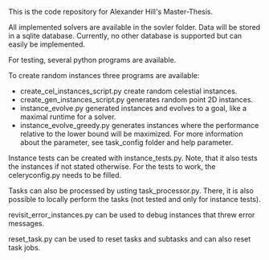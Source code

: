 This is the code repository for Alexander Hill's Master-Thesis.

All implemented solvers are available in the sovler folder.
Data will be stored in a sqlite database.
Currently, no other database is supported but can easily be implemented.

For testing, several python programs are available.

To create random instances three programs are available:
- create_cel_instances_script.py create random celestial instances.
- create_gen_instances_script.py generates random point 2D instances.
- instance_evolve.py generated instances and evolves to a goal, like a maximal runtime for a solver.
- instance_evolve_greedy.py generates instances where the performance relative to the lower bound will be maximized.
For more information about the parameter, see task_config folder and help parameter.

Instance tests can be created with instance_tests.py.
Note, that it also tests the instances if not stated otherwise.
For the tests to work, the celeryconfig.py needs to be filled.

Tasks can also be processed by usting task_processor.py.
There, it is also possible to locally perform the tasks (not tested and only for instance tests).

revisit_error_instances.py can be used to debug instances that threw error messages.

reset_task.py can be used to reset tasks and subtasks and can also reset task jobs.